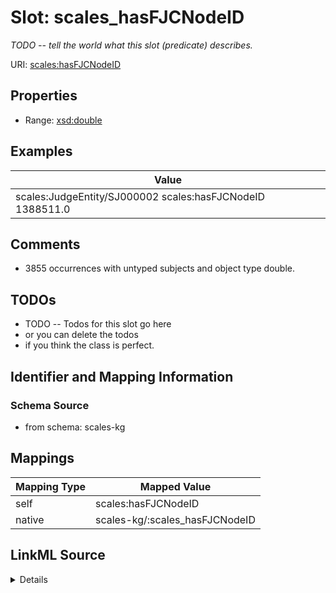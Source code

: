 

# Slot: scales_hasFJCNodeID


_TODO -- tell the world what this slot (predicate) describes._





URI: [scales:hasFJCNodeID](http://schemas.scales-okn.org/rdf/scales#hasFJCNodeID)



<!-- no inheritance hierarchy -->








## Properties

* Range: [xsd:double](http://www.w3.org/2001/XMLSchema#double)






## Examples

| Value |
| --- |
| scales:JudgeEntity/SJ000002 scales:hasFJCNodeID 1388511.0 |

## Comments

* 3855 occurrences with untyped subjects and object type double.

## TODOs

* TODO -- Todos for this slot go here
* or you can delete the todos
* if you think the class is perfect.

## Identifier and Mapping Information







### Schema Source


* from schema: scales-kg




## Mappings

| Mapping Type | Mapped Value |
| ---  | ---  |
| self | scales:hasFJCNodeID |
| native | scales-kg/:scales_hasFJCNodeID |




## LinkML Source

<details>
```yaml
name: scales_hasFJCNodeID
description: TODO -- tell the world what this slot (predicate) describes.
todos:
- TODO -- Todos for this slot go here
- or you can delete the todos
- if you think the class is perfect.
comments:
- 3855 occurrences with untyped subjects and object type double.
examples:
- value: scales:JudgeEntity/SJ000002 scales:hasFJCNodeID 1388511.0
from_schema: scales-kg
rank: 1000
slot_uri: scales:hasFJCNodeID
alias: scales_hasFJCNodeID
range: double

```
</details>